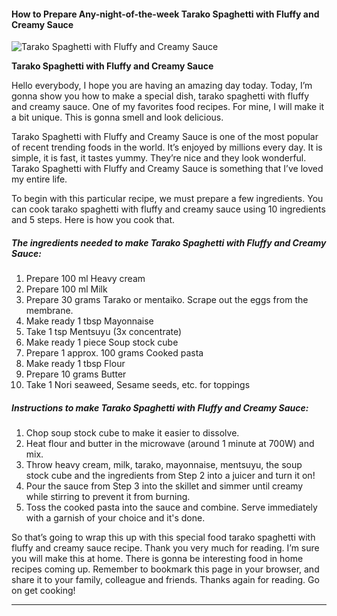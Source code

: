             

#### How to Prepare Any-night-of-the-week Tarako Spaghetti with Fluffy and Creamy Sauce

![Tarako Spaghetti with Fluffy and Creamy Sauce](https://img-global.cpcdn.com/recipes/4693681182343168/751x532cq70/tarako-spaghetti-with-fluffy-and-creamy-sauce-recipe-main-photo.jpg)

**Tarako Spaghetti with Fluffy and Creamy Sauce**

Hello everybody, I hope you are having an amazing day today. Today, I’m gonna show you how to make a special dish, tarako spaghetti with fluffy and creamy sauce. One of my favorites food recipes. For mine, I will make it a bit unique. This is gonna smell and look delicious.

Tarako Spaghetti with Fluffy and Creamy Sauce is one of the most popular of recent trending foods in the world. It’s enjoyed by millions every day. It is simple, it is fast, it tastes yummy. They’re nice and they look wonderful. Tarako Spaghetti with Fluffy and Creamy Sauce is something that I’ve loved my entire life.

To begin with this particular recipe, we must prepare a few ingredients. You can cook tarako spaghetti with fluffy and creamy sauce using 10 ingredients and 5 steps. Here is how you cook that.

##### The ingredients needed to make Tarako Spaghetti with Fluffy and Creamy Sauce:

1.  Prepare 100 ml Heavy cream
2.  Prepare 100 ml Milk
3.  Prepare 30 grams Tarako or mentaiko. Scrape out the eggs from the membrane.
4.  Make ready 1 tbsp Mayonnaise
5.  Take 1 tsp Mentsuyu (3x concentrate)
6.  Make ready 1 piece Soup stock cube
7.  Prepare 1 approx. 100 grams Cooked pasta
8.  Make ready 1 tbsp Flour
9.  Prepare 10 grams Butter
10.  Take 1 Nori seaweed, Sesame seeds, etc. for toppings

##### Instructions to make Tarako Spaghetti with Fluffy and Creamy Sauce:

1.  Chop soup stock cube to make it easier to dissolve.
2.  Heat flour and butter in the microwave (around 1 minute at 700W) and mix.
3.  Throw heavy cream, milk, tarako, mayonnaise, mentsuyu, the soup stock cube and the ingredients from Step 2 into a juicer and turn it on!
4.  Pour the sauce from Step 3 into the skillet and simmer until creamy while stirring to prevent it from burning.
5.  Toss the cooked pasta into the sauce and combine. Serve immediately with a garnish of your choice and it's done.

So that’s going to wrap this up with this special food tarako spaghetti with fluffy and creamy sauce recipe. Thank you very much for reading. I’m sure you will make this at home. There is gonna be interesting food in home recipes coming up. Remember to bookmark this page in your browser, and share it to your family, colleague and friends. Thanks again for reading. Go on get cooking!

* * *